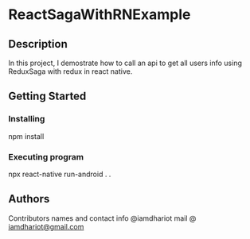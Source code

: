 # ReactSagaWithRNExample

## Description

In this project, I demostrate how to call an api to get all users info
using ReduxSaga with redux in react native.

## Getting Started

### Installing
npm install

### Executing program
npx react-native run-android
.
.


## Authors

Contributors names and contact info
@iamdhariot
mail @ iamdhariot@gmail.com


